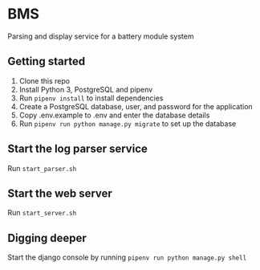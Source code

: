 # BMS
Parsing and display service for a battery module system

## Getting started
1. Clone this repo
2. Install Python 3, PostgreSQL and pipenv
3. Run `pipenv install` to install dependencies
4. Create a PostgreSQL database, user, and password for the application
5. Copy .env.example to .env and enter the database details
6. Run `pipenv run python manage.py migrate` to set up the database

## Start the log parser service
Run `start_parser.sh`

## Start the web server
Run `start_server.sh`

## Digging deeper
Start the django console by running `pipenv run python manage.py shell`
